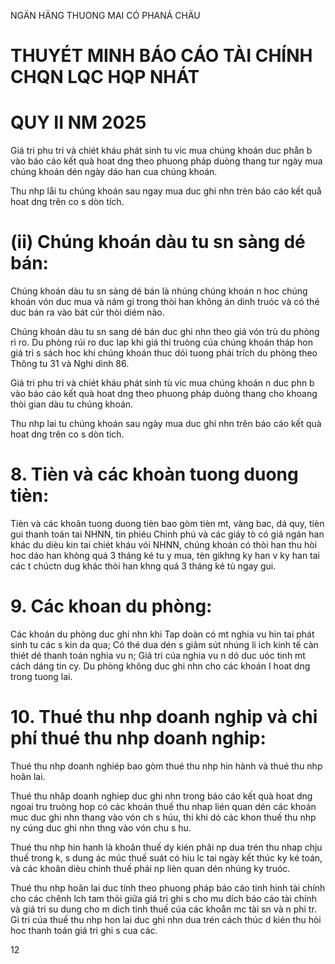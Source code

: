 
NGÄN HÄNG THUONG MAI CÓ PHANÁ CHÄU
# THUYÉT MINH BÁO CÁO TÀI CHÍNH CHQN LQC HQP NHÁT

# QUY II NM 2025

Giá tri phu tri và chiét kháu phát sinh tu vic mua chúng khoán duc phån b vào báo cáo kết quà hoat dng theo phuong pháp duòng thang tur ngày mua chúng khoán dén ngày dáo han cua chúng khoán.

Thu nhp låi tu chúng khoán sau ngay mua duc ghi nhn trèn báo cáo kết quå hoat dng trên co s dòn tích.

# (ii) Chúng khoán dàu tu sn sàng dé bán:

Chúng khoán dàu tu sn sàng dé bán là nhúng chúng khoán n hoc chúng khoán vón duc mua và nám gi trong thòi han không án dinh truóc và có thé duc bán ra vào bát cúr thòi diém nào.

Chúng khoán dàu tu sn sang dé bán duc ghi nhn theo giá vón trù du phòng ri ro. Du phòng rúi ro duc lap khi giá thi truòng cúa chúng khoán tháp hon giá tri s sách hoc khi chúng khoán thuc dói tuong phái trích du phòng theo Thông tu 31 và Nghi dinh 86.

Giá tri phu tri và chiét kháu phát sinh tù vic mua chúng khoán n duc phn b vào báo cáo kết quà hoat dng theo phuong pháp duòng thang cho khoang thòi gian dàu tu chúng khoán.

Thu nhp lai tu chúng khoán sau ngày mua duc ghi nhn trên báo cáo kết quà hoat dng trên co s dòn tich.

# 8. Tièn và các khoàn tuong duong tièn:

Tièn và các khoân tuong duong tièn bao gòm tièn mt, vàng bac, dá quy, tièn gui thanh toán tai NHNN, tin phiéu Chinh phú và các giáy tò có giá ngán han khác du dièu kin tai chiét kháu vói NHNN, chúng khoán có thòi han thu hòi hoc dáo han khòng quá 3 tháng ké tu y mua, tèn gikhng ky han v  ky han tai các t chúctn dug khác thòi han khng quá 3 tháng ké tù ngay gui.

# 9. Các khoan du phòng:

Các khoán du phòng duc ghi nhn khi Tap doàn có mt nghia vu hin tai phát sinh tu các s kin da qua; Có thé dua dén s giâm sút nhúng li ich kinh tế càn thiét dé thanh toán nghia vu n; Giá tri cúa nghia vu n dó duc uóc tinh mt cách dáng tin cy. Du phòng không duc ghi nhn cho các khoán I hoat dng trong tuong lai.

# 10. Thué thu nhp doanh nghip và chi phí thué thu nhp doanh nghip:

Thué thu nhp doanh nghiép bao gòm thué thu nhp hin hành và thué thu nhp hoãn lai.

Thué thu nhâp doanh nghiep duc ghi nhn trong báo cáo kết quà hoat dng ngoai tru truòng hop có các khoán thuế thu nhap lién quan dén các khoán muc duc ghi nhn thang vào vón ch s húu, thi khi dó các khon thuế thu nhp ny cúng duc ghi nhn thng vào vón chu s hu.

Thué thu nhp hin hanh là khoân thuế dy kién phâi np dua trén thu nhap chju thuế trong k, s dung ác múc thuế suát có hiu lc tai ngày kết thúc ky ké toán, và các khoân dièu chinh thuế phái np lièn quan dén nhúng ky truóc.

Thué thu nhp hoãn lai duc tính theo phuong pháp báo cáo tinh hinh tài chính cho các chênh lch tam thòi giữa giá tri ghi s cho mu dích báo cáo tài chính và giá tri su dung cho m dich tinh thuế cúa các khoån mc tài sn và n phi tr. Gi tri cúa thuế thu nhp hon lai duc ghi nhn dua trén cách thúc d kién thu hòi hoc thanh toán giá tri ghi s cua các.

12
